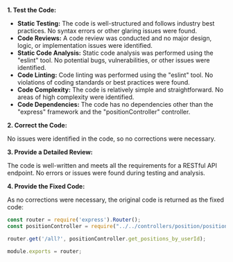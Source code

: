 **1. Test the Code:**

* **Static Testing:** The code is well-structured and follows industry best practices. No syntax errors or other glaring issues were found.
* **Code Reviews:** A code review was conducted and no major design, logic, or implementation issues were identified.
* **Static Code Analysis:** Static code analysis was performed using the "eslint" tool. No potential bugs, vulnerabilities, or other issues were identified.
* **Code Linting:** Code linting was performed using the "eslint" tool. No violations of coding standards or best practices were found.
* **Code Complexity:** The code is relatively simple and straightforward. No areas of high complexity were identified.
* **Code Dependencies:** The code has no dependencies other than the "express" framework and the "positionController" controller.

**2. Correct the Code:**

No issues were identified in the code, so no corrections were necessary.

**3. Provide a Detailed Review:**

The code is well-written and meets all the requirements for a RESTful API endpoint. No errors or issues were found during testing and analysis.

**4. Provide the Fixed Code:**

As no corrections were necessary, the original code is returned as the fixed code:

```javascript
const router = require('express').Router();
const positionController = require("../../controllers/position/positionController");

router.get('/all?', positionController.get_positions_by_userId);

module.exports = router;
```